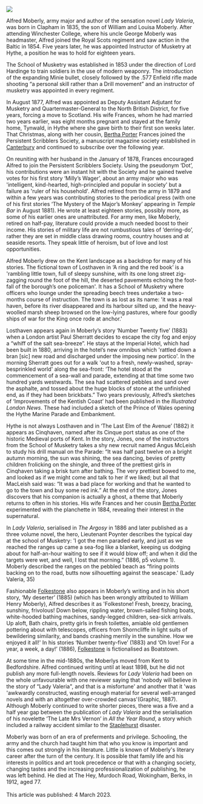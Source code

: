 <a href="https://juncture-digital.org"><img src="https://juncture-digital.org/images/ve-button.png"></a>
<param ve-config title="Alfred Moberly (1835-1912)" author="Michelle Crowther" layout="vtl" banner="https://stor.artstor.org/stor/b91a767a-109e-4a7d-b7c6-980d0f8601a5">

<param ve-entity eid="Q967166" aliases="Hythe">

Alfred Moberly, army major and author of the sensation novel _Lady Valeria_, was born in Clapham in 1835, the son of William and Louisa Moberly. After attending Winchester College, where his uncle George Moberly was headmaster, Alfred joined the Royal Scots regiment and saw action in the Baltic in 1854. Five years later, he was appointed Instructor of Musketry at Hythe, a position he was to hold for eighteen years. 
<param ve-image url="https://stor.artstor.org/stor/921dbaac-faac-4fcc-bb1f-4da1329f58cf" label="Hythe School of Musketry" attribution="Invicta Album of Hythe">

The School of Musketry was established in 1853 under the direction of Lord Hardinge to train soldiers in the use of modern weaponry. The introduction of the expanding Minie bullet, closely followed by the .577 Enfield rifle made shooting “a personal skill rather than a Drill movement”  and an instructor of musketry was appointed in every regiment.  
<param ve-image url="https://stor.artstor.org/stor/e5bf3708-a7df-4171-b334-232da73dd4d8" label="A soldier at the Hythe School of Musketry">

In August 1877, Alfred was appointed as Deputy Assistant Adjutant for Musketry and Quartermaster-General to the North British District, for five years, forcing a move to Scotland.   His wife Frances, whom he had married two years earlier, was eight months pregnant and stayed at the family home, Tynwald, in Hythe where she gave birth to their first son weeks later. That Christmas, along with her cousin, [Bertha Porter](/20c/20c-porter-biography) Frances joined the Persistent Scribblers Society, a manuscript magazine society established in [Canterbury](/19c/19c-canterbury) and continued to subscribe over the following year. 
<param ve-image url="https://stor.artstor.org/stor/9cc98358-7b97-4eb1-af58-e7b043ad576f" label="Moyle Tower, Home of Bertha Porter" attribution="W. Bushell, Hythe Reporter Series c. 1900">

On reuniting with her husband in the January of 1878, Frances encouraged Alfred to join the Persistent Scribblers Society. Using the pseudonym ‘Dot’, his contributions were an instant hit with the Society and he gained twelve votes for his first story ‘Milly’s Wager’, about an army major who was 'intelligent, kind-hearted, high-principled and popular in society' but a failure as 'ruler of his household'.  Alfred retired from the army in 1879 and within a few years was contributing stories to the periodical press (with one of his first stories ‘The Mystery of the Major’s Monkey’ appearing in _Temple Bar_ in August 1881). He wrote at least eighteen stories, possibly more, as some of his earlier ones are unattributed. For army men, like Moberly, retired on half-pay, literature could provide a much needed boost to their income. His stories of military life are not rumbustious tales of ‘derring-do’, rather they are set in middle class drawing rooms, country houses and at seaside resorts. They speak little of heroism, but of love and lost opportunities.
<param ve-image url="https://stor.artstor.org/stor/071a49ae-7ac8-4b59-94ba-d7fdce39f57c" label="First Scots Regiment at Shorncliffe Barracks" attribution="By kind permission of Michelle Crowther">

Alfred Moberly drew on the Kent landscape as a backdrop for many of his stories. The fictional town of Losthaven in ‘A ring and the red book’ is a 'rambling little town, full of sleepy sunshine, with its one long street zig-zagging round the foot of the hill, the deserted pavements echoing the foot-fall of the borough’s one policeman'. It has a School of Musketry where officers who lounge under the spreading beech trees undertake a two-months course of instruction. The town is as lost as its name:  'it was a real haven, before its river disappeared and its harbour silted up, and the heavy-woolled marsh sheep browsed on the low-lying pastures, where four goodly ships of war for the King once rode at anchor.' 
<param ve-image url="https://stor.artstor.org/stor/d6897df0-0229-4d56-82a1-1d81d560b62f" label="Hythe School of Musketry" attribution="J. Davis Publisher. Printed at the Works, Hamburg">

Losthaven appears again in Moberly’s story ‘Number Twenty five’ (1883) when a London artist Paul Sherratt decides to escape the city fog and enjoy a “whiff of the salt sea-breeze”. He stays at the Imperial Hotel, which had been built in 1880, arriving in the hotel’s new omnibus which 'rattled down a bran [sic] new road and discharged under the imposing new portico'.  In the morning Sherratt goes out for a walk 'out to a fresh, newly-washed, spray-besprinkled world' along the sea-front: ‘The hotel stood at the commencement of a sea-wall and parade, extending at that time some two hundred yards westwards. The sea had scattered pebbles and sand over the asphalte, and tossed about the huge blocks of stone at the unfinished end, as if they had been brickbats.” Two years previously, Alfred’s sketches of ‘Improvements of the Kentish Coast’ had been published in the _Illustrated London News_.  These had included a sketch of the Prince of Wales opening the Hythe Marine Parade and Embankment. 
<param ve-image url="https://stor.artstor.org/stor/c3e9376d-8304-4e49-aa7c-bb58336d4ed2" label="The Prince of Wales opening the Hythe Marine Parade" attribution="Alfred Moberly, Illustrated London News">

Hythe is not always Losthaven and in ‘The Last Elm of the Avenue’ (1882) it appears as Cinqhaven, named after its Cinque port status as one of the historic Medieval ports of Kent. In the story, Jones, one of the instructors from the School of Musketry takes a shy new recruit named Angus McLeish to study his drill manual on the Parade: “It was half past twelve on a bright autumn morning, the sun was shining, the sea dancing, bevies of pretty children frolicking on the shingle, and three of the prettiest girls in Cinqhaven taking a brisk turn after bathing. The very prettiest bowed to me, and looked as if we might come and talk to her if we liked; but all that MacLeish said was: “It was a bad place for working and that he wanted to go to the town and buy some red ink.” At the end of the story, Jones discovers that his companion is actually a ghost, a theme that Moberly returns to often in his stories. His wife Frances and her cousin [Bertha Porter](/20c/20c-porter-biography) experimented with the planchette in 1884, revealing their interest in the supernatural. 
<param ve-image url="https://stor.artstor.org/stor/44468ea4-cc7a-44c7-8390-ebf9f8ec8db8" label="Moyle Tower, home of Bertha Porter, Hythe Parade">

 In  _Lady Valeria_, serialised in _The Argosy_ in 1886 and later published as a three volume novel, the hero, Lieutenant Poynter describes the typical day at the school of Musketry: 'I got the men paraded early, and just as we reached the ranges up came a sea-fog like a blanket, keeping us dodging about for half-an-hour waiting to see if it would blow off; and when it did the targets were wet, and well, I lost that morning.”  (1886, p5 volume 1). Moberly described the ranges on the pebbled beach as “firing points backing on to the road, butts now silhouetting against the seascape.' (Lady Valeria, 35)
<param ve-image url="https://stor.artstor.org/stor/b7b53c09-5dd6-432f-accc-82b45ec98a5d" label="The Pet shot with Martello tower in the background" attribution="By kind permission of Michelle Crowther">

Fashionable [Folkestone](/19c/19c-folkestone) also appears in Moberly’s writing and in his short story, ‘My deserter’ (1885) (which has been wrongly attributed to William Henry Moberly), Alfred describes it as 'Folkestone! Fresh, breezy, bracing, sunshiny, frivolous! Down below, rippling water, brown-sailed fishing boats, white-hooded bathing machines, sandy-legged children, sea-sick arrivals. Up aloft, Bath chairs, pretty girls in fresh toilettes, amiable old gentlemen pottering about with telescopes, officers from Shorncliffe in light suits of bewildering similarity, and bands crashing merrily in the sunshine. How we enjoyed it all!' In his stories  ‘Number twenty-five’ (1883) and ‘Oh love! For a year, a week, a day!’ (1886), [Folkestone](/19c/19c-folkestone) is fictionalised as Boatstown.
<param ve-image url="https://upload.wikimedia.org/wikipedia/commons/b/b4/Lees_Promenade_and_Bandstand_Folkestone_England.jpg" label="Leas Promenade and Bandstand, Folkestone" attribution="Snapshots Of  The Past, via Wikimedia Commons" license="CC BY-SA 2.0">

At some time in the mid-1880s, the Moberlys moved from Kent to Bedfordshire. Alfred continued writing until at least 1898, but he did not publish any more full-length novels. Reviews for _Lady Valeria_ had been on the whole unfavourable with one reviewer saying that 'nobody will believe in the story of “Lady Valeria", and that is a misfortune' and another that it 'was 'awkwardly constructed, wasting enough material for several well-arranged novels and with an altogether over-crowded canvas'(Graphic, 1887). Although Moberly continued to write shorter pieces, there was a five and a half year gap between the publication of _Lady Valeria_ and the serialisation of his novelette ‘The Late Mrs Vernon’  in _All the Year Round_, a story which included a railway accident similar to the [Staplehurst](/dickens/dickens-staplehurst) disaster.  
<param ve-image url="https://upload.wikimedia.org/wikipedia/commons/b/b8/Staplehurst_rail_crash.jpg" label="Staplehurst rail crash" attribution="Illustrated London News, Public domain, via Wikimedia Commons">

Moberly was born of an era of preferments and privilege. Schooling, the army and the church had taught him that who you know is important and this comes out strongly in his literature. Little is known of Moberly's literary career after the turn of the century. It is possible that family life and his interests in politics and art took precedence or that with a changing society, changing tastes and the increasing professionalization of publishing, he was left behind. He died at The Hey, Murdoch Road, Wokingham, Berks, in 1912, aged 77.
<br><br>
This article was published: 4 March 2023.
<param ve-image url="https://stor.artstor.org/stor/6cd4a52b-1198-4af9-8c18-10e6b83ea237" label="In the footsteps of Moberly" attribution="Martin Crowther">
